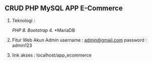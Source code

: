 ## CRUD PHP MySQL APP E-Commerce ##

1. Teknologi :

    *PHP 8.*
    *Bootstrap 4.*
    *MariaDB

2. Fitur Web 
Akun Admin
username : admin@gmail.com
password : admin123

3. link akses : localhost/app_ecommerce
